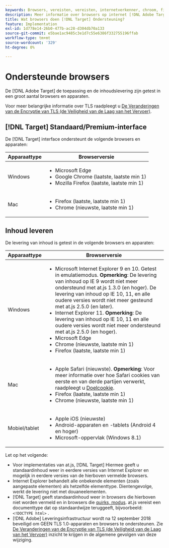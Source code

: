 ```yaml
---
keywords: Browsers, vereisten, vereisten, internetverkenner, chroom, firefox, safari, android, oppervlak, browsers0
description: Meer informatie over browsers op internet [!DNL Adobe Target] ondersteunt de interface en de levering van inhoud.
title: Wat browsers doen [!DNL Target] Ondersteuning?
feature: Implementation
exl-id: 1d778e14-26b0-477b-ac28-d304db70a133
source-git-commit: e5bae1ac9485c3e1d7c55e6386f332755196ffab
workflow-type: tm+mt
source-wordcount: '329'
ht-degree: 0%

---
```


# Ondersteunde browsers

De [!DNL Adobe Target] de toepassing en de inhoudslevering zijn getest in een groot aantal browsers en apparaten.

Voor meer belangrijke informatie over TLS raadpleegt u [De Veranderingen van de Encryptie van TLS (de Veiligheid van de Laag van het Vervoer)](tls-transport-layer-security-encryption.md).

## [!DNL Target] Standaard/Premium-interface

De [!DNL Target] interface ondersteunt de volgende browsers en apparaten:

| Apparaattype | Browserversie |
|--- |--- |
| Windows | <ul><li>Microsoft Edge</li><li>Google Chrome (laatste, laatste min 1)</li><li>Mozilla Firefox (laatste, laatste min 1)</li></ul> |
| Mac | <ul><li>Firefox (laatste, laatste min 1)</li><li>Chrome (nieuwste, laatste min 1)</li></ul> |

## Inhoud leveren

De levering van inhoud is getest in de volgende browsers en apparaten:

| Apparaattype | Browserversie |
|--- |--- |
| Windows | <ul><li>Microsoft Internet Explorer 9 en 10. Getest in emulatiemodus. **Opmerking**: De levering van inhoud op IE 9 wordt niet meer ondersteund met at.js 1.3.0 (en hoger). De levering van inhoud op IE 10, 11, en alle oudere versies wordt niet meer gesteund met at.js 2.5.0 (en later).</li><li>Internet Explorer 11. **Opmerking**: De levering van inhoud op IE 10, 11 en alle oudere versies wordt niet meer ondersteund met at.js 2.5.0 (en hoger).</li><li>Microsoft Edge</li><li>Chrome (nieuwste, laatste min 1)</li><li>Firefox (laatste, laatste min 1)</li></ul> |
| Mac | <ul><li>Apple Safari (nieuwste). **Opmerking**: Voor meer informatie over hoe Safari cookies van eerste en van derde partijen verwerkt, raadpleegt u [Doelcookie](../implement/client-side/atjs/atjs-cookies.md).</li><li>Firefox (laatste, laatste min 1)</li><li>Chrome (nieuwste, laatste min 1)</li></ul> |
| Mobiel/tablet | <ul><li>Apple iOS (nieuwste)</li><li>Android-apparaten en -tablets (Android 4 en hoger)</li><li>Microsoft-oppervlak (Windows 8.1)</li></ul> |

Let op het volgende:

* Voor implementaties van at.js, [!DNL Target] Hiermee geeft u standaardinhoud weer in eerdere versies van Internet Explorer en mogelijk in eerdere versies van de hierboven vermelde browsers.
* Internet Explorer behandelt alle onbekende elementen (zoals aangepaste elementen) als hetzelfde elementtype. Dientengevolge, werkt de levering niet met douaneelementen.
* [!DNL Target] geeft standaardinhoud weer in browsers die hierboven niet worden vermeld en in browsers die [quirks, modus](https://en.wikipedia.org/wiki/Quirks_mode). at.js vereist een documenttype dat op standaardwijze teruggeeft, bijvoorbeeld: `<!DOCTYPE html>` .
* [!DNL Adobe] Leveringsinfrastructuur wordt na 12 september 2018 beveiligd om GEEN TLS 1.0-apparaten en browsers te ondersteunen. Zie [De Veranderingen van de Encryptie van TLS (de Veiligheid van de Laag van het Vervoer)](../before-implement/tls-transport-layer-security-encryption.md) inzicht te krijgen in de algemene gevolgen van deze wijziging.
